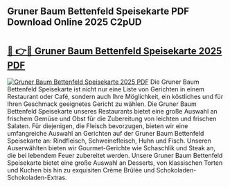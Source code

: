 ## Gruner Baum Bettenfeld Speisekarte PDF Download Online 2025 C2pUD

# <h2><a href="http://gc77qa.nevu.top/?p=Gruner+Baum+Bettenfeld+Speisekarte">🔗 👉🔴 Gruner Baum Bettenfeld Speisekarte 2025 PDF</a></h2>

[![Gruner Baum Bettenfeld Speisekarte 2025 PDF](https://i.imgur.com/dBaPXMq.png)](http://gc77qa.nevu.top/?p=Gruner+Baum+Bettenfeld+Speisekarte)
Die Gruner Baum Bettenfeld Speisekarte ist nicht nur eine Liste von Gerichten in einem Restaurant oder Café, sondern auch Ihre Möglichkeit, ein köstliches und für Ihren Geschmack geeignetes Gericht zu wählen. Die Gruner Baum Bettenfeld Speisekarte unseres Restaurants bietet eine große Auswahl an frischem Gemüse und Obst für die Zubereitung von leichten und frischen Salaten. Für diejenigen, die Fleisch bevorzugen, bieten wir eine umfangreiche Auswahl an Gerichten auf der Gruner Baum Bettenfeld Speisekarte an: Rindfleisch, Schweinefleisch, Huhn und Fisch. Unseren Auserwählten bieten wir Gourmet-Gerichte wie Schaschlik und Steak an, die bei lebendem Feuer zubereitet werden. Unsere Gruner Baum Bettenfeld Speisekarte bietet eine große Auswahl an Desserts, von klassischen Torten und Kuchen bis hin zu exquisiten Crème Brûlée und Schokoladen-Schokoladen-Extras.
